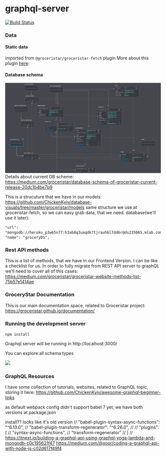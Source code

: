 # graphql-server
[![Build Status](https://travis-ci.org/GroceriStar/graphql-server.svg?branch=master)](https://travis-ci.org/GroceriStar/graphql-server)

### Data

#### Static data
imported from `@groceristar/groceristar-fetch` plugin
More about this plugin [here](https://medium.com/groceristar/groceristar-fetch-small-module-that-weve-created-8b4a62bd5d7b):

#### Database schema
![schema](https://raw.githubusercontent.com/ChickenKyiv/database-visuals/master/Groceristar%20%20%20SqlDBM.png)
Details about current DB scheme: https://medium.com/groceristar/database-schema-of-groceristar-current-release-20dc1b4be7b9

This is a strucuture that we have in our models:
https://github.com/ChickenKyiv/database-visuals/tree/master/groceristar/models
same structure we use at groceristar-fetch, so we can easy grab data, that we need.
database(we'll use it later):
```
"url": "mongodb://heroku_p3w65n77:h3ab8q3uaqdk7tjrauhbl7dd6r@ds235065.mlab.com:35065/heroku_p3w65n77",
"name": "groceryDS",

```

### Rest API methods
This is a list of methods, that we have in our Frontend Version.
I can be like a checklist for us. In order to fully migrate from REST API server to graphQL we'll need to cover all of this cases: https://medium.com/groceristar/groceristar-website-methods-list-75b57e1414ae


 ### GroceryStar Documentation
 This is our main documentation space, related to Groceristar project: https://groceristar.github.io/documentation/


### Running the development server

```
npm install
```
Graphql server will be running in http://localhost:3000/

You can explore all schema types

![](https://i.imgur.com/YIGJRJH.png)


### GraphQL Resources
I have some collection of tutorials, websites, related to GraphQL topic, storing it here: https://github.com/ChickenKyiv/awesome-graphql-beginner-links


as default webpack config didn't support babel 7 yet, we have both versions at package.json


install?? looks like it's old version
// "babel-plugin-syntax-async-functions": "^6.13.0",
// "babel-plugin-transform-regenerator": "^6.26.0",
//
//     "plugins": [
// 		"syntax-async-functions",
// 		"transform-regenerator"
//   ]
//
https://itnext.io/building-a-graphql-api-using-graphql-yoga-lambda-and-mongodb-c0c195621f47
https://medium.com/@xoor/coding-a-graphql-api-with-node-js-c02d617f49f4
